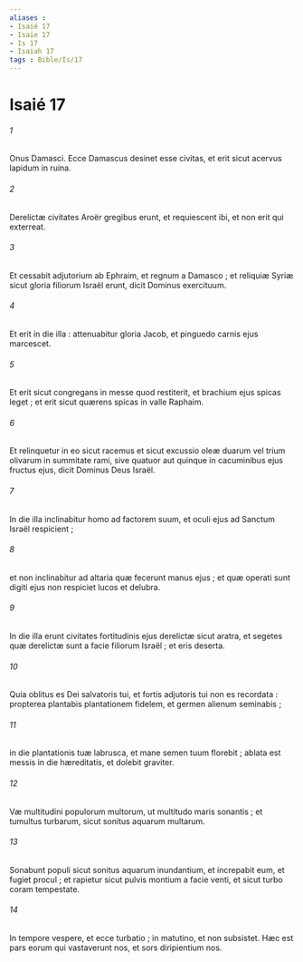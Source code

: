 ```yaml
---
aliases : 
- Isaié 17
- Isaïe 17
- Is 17
- Isaiah 17
tags : Bible/Is/17
---
```


# Isaié 17

###### 1
Onus Damasci. Ecce Damascus desinet esse civitas, et erit sicut acervus lapidum in ruina.
###### 2
Derelictæ civitates Aroër gregibus erunt, et requiescent ibi, et non erit qui exterreat.
###### 3
Et cessabit adjutorium ab Ephraim, et regnum a Damasco ; et reliquiæ Syriæ sicut gloria filiorum Israël erunt, dicit Dominus exercituum.
###### 4
Et erit in die illa : attenuabitur gloria Jacob, et pinguedo carnis ejus marcescet.
###### 5
Et erit sicut congregans in messe quod restiterit, et brachium ejus spicas leget ; et erit sicut quærens spicas in valle Raphaim.
###### 6
Et relinquetur in eo sicut racemus et sicut excussio oleæ duarum vel trium olivarum in summitate rami, sive quatuor aut quinque in cacuminibus ejus fructus ejus, dicit Dominus Deus Israël.
###### 7
In die illa inclinabitur homo ad factorem suum, et oculi ejus ad Sanctum Israël respicient ;
###### 8
et non inclinabitur ad altaria quæ fecerunt manus ejus ; et quæ operati sunt digiti ejus non respiciet lucos et delubra.
###### 9
In die illa erunt civitates fortitudinis ejus derelictæ sicut aratra, et segetes quæ derelictæ sunt a facie filiorum Israël ; et eris deserta.
###### 10
Quia oblitus es Dei salvatoris tui, et fortis adjutoris tui non es recordata : propterea plantabis plantationem fidelem, et germen alienum seminabis ;
###### 11
in die plantationis tuæ labrusca, et mane semen tuum florebit ; ablata est messis in die hæreditatis, et dolebit graviter.
###### 12
Væ multitudini populorum multorum, ut multitudo maris sonantis ; et tumultus turbarum, sicut sonitus aquarum multarum.
###### 13
Sonabunt populi sicut sonitus aquarum inundantium, et increpabit eum, et fugiet procul ; et rapietur sicut pulvis montium a facie venti, et sicut turbo coram tempestate.
###### 14
In tempore vespere, et ecce turbatio ; in matutino, et non subsistet. Hæc est pars eorum qui vastaverunt nos, et sors diripientium nos.
